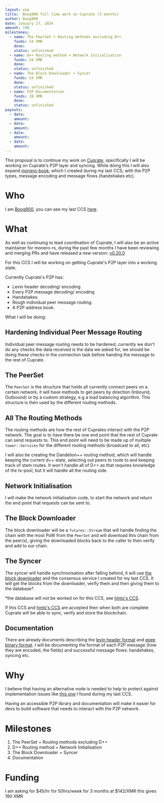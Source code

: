 ```yaml
---
layout: wip
title:  Boog900 full time work on Cuprate (3 months)
author: Boog900
date: January 27, 2024
amount: 190
milestones:
  - name: The PeerSet + Routing methods excluding D++
    funds: 54 XMR
    done:
    status: unfinished
  - name: D++ Routing method + Network Initialisation
    funds: 54 XMR
    done:
    status: unfinished
  - name: The Block Downloader + Syncer
    funds: 54 XMR
    done:
    status: unfinished
  - name: P2P Documentation
    funds: 28 XMR
    done:
    status: unfinished
payouts:
  - date:
    amount:
  - date:
    amount:
  - date:
    amount:
  - date:
    amount:
---
```


This proposal is to continue my work on [Cuprate](https://github.com/Cuprate/cuprate), specifically I will be working on
Cuprate's P2P layer and syncing. While doing this I will also expand [monero-book](https://monero-book.cuprate.org), which I created during my last CCS, 
with the P2P types, message encoding and message flows (handshakes etc).

# Who

I am [Boog900](https://github.com/Boog900), you can see my last CCS [here](https://repo.getmonero.org/monero-project/ccs-proposals/-/merge_requests/405).

# What

As well as continuing to lead coordination of Cuprate, I will also be an active maintainer for monero-rs, during the past few months
I have been reviewing and merging PRs and have released a new version: [ v0.20.0 ](https://github.com/monero-rs/monero-rs/releases/tag/v0.20.0)

For this CCS I will be working on getting Cuprate's P2P layer into a working state.

Currently Cuprate's P2P has:

- Levin header decoding/ encoding
- Every P2P message decoding/ encoding
- Handshakes.
- Rough individual peer message routing.
- A P2P address book.

What I will be doing:

## Hardening Individual Peer Message Routing

Individual peer message routing needs to be hardened, currently we don't do any checks the data received is the data we
asked for, we should be doing these checks in the connection task before handing the message to the rest of Cuprate.

## The PeerSet

The `PeerSet` is the structure that holds all currently connect peers on a certain network, it will have methods to get
peers by direction (Inbound, Outbound) or by a custom strategy, e.g a load balancing algorithm. This structure is then
used by the different routing methods.

## All The Routing Methods

The routing methods are how the rest of Cuprates interact with the P2P network. The goal is to have there be one end point
that the rest of Cuprate can send requests to. This end point will need to be made up of multiple `tower::Services` for the different
routing methods (broadcast to all, etc).

I will also be creating the Dandelion++ routing method, which will handle keeping the current d++ state, selecting out peers to route to and
keeping track of stem routes. It won't handle all of D++ as that requires knowledge of the tx-pool, but it will handle all the routing
side.

## Network Initialisation

I will make the network initialisation code, to start the network and return the end point that requests can be sent to.

## The Block Downloader

The block downloader will be a `futures::Stream` that will handle finding the chain with the most PoW from the `PeerSet` and will download
this chain from the peer(s), giving the downloaded blocks back to the caller to then verify and add to our chain.

## The Syncer 

The syncer will handle synchronisation after falling behind, it will use [the block downloader](#the-block-downloader) and
the consensus service I created for my last CCS. It will get the blocks from the downloader, verify them and then
giving them to the database*.

*the database will not be worked on for this CCS, see [hinto's CCS](https://repo.getmonero.org/monero-project/ccs-proposals/-/merge_requests/422).

If this CCS and [hinto's CCS](https://repo.getmonero.org/monero-project/ccs-proposals/-/merge_requests/422) are accepted then when both are complete Cuprate will
be able to sync, verify and store the blockchain.

## Documentation

There are already documents describing the [levin header format](https://github.com/monero-project/monero/blob/master/docs/LEVIN_PROTOCOL.md) and [epee binary format](https://github.com/monero-project/monero/blob/master/docs/PORTABLE_STORAGE.md).
I will be documenting the format of each P2P message (how they are encoded, the fields) and successful message flows: handshakes, syncing etc. 

# Why

I believe that having an alternative node is needed to help to protect against implementation issues like [this one](https://github.com/monero-project/monero/pull/9013) I found during my
last CCS.

Having an accessible P2P library and documentation will make it easier for devs to build software that needs to interact with the P2P network.

# Milestones

1. The PeerSet + Routing methods excluding D++
2. D++ Routing method + Network Initialisation
3. The Block Downloader + Syncer
4. Documentation

# Funding

I am asking for $45/hr for 50hrs/week for 3 months at $142/XMR this gives 190 XMR
